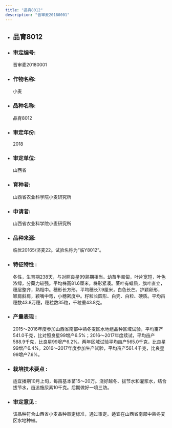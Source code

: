 ```yaml
---
title: "品育8012"
description: "晋审麦20180001"
---
```

* ## 品育8012
* ###  审定编号:  
   晋审麦20180001

*  ### 作物名称:  
   小麦

*   ###  品种名称: 
    品育8012

*   ### 审定年份: 
    2018

*   ### 审定单位:  
    山西省

*   ### 育种者:  
    山西省农业科学院小麦研究所 

*   ### 申请者:  
    山西省农业科学院小麦研究所

*   ### 品种来源:  
    临优20165/济麦22。试验名称为“临Y8012”。

*   ### 特征特性 : 
    冬性，生育期238天，与对照良星99熟期相当。幼苗半匍匐，叶片宽短，叶色浓绿，分蘖力较强。平均株高81.6厘米，株形紧凑。茎叶有蜡质，旗叶直立，穗层整齐，熟相中。穗形长方形，平均穗长7.9厘米，白色长芒。护颖卵形，颖肩斜肩，颖嘴中弯，小穗密度中。籽粒长圆形、白壳、白粒、硬质。平均亩穗数43.8万穗，穗粒数35粒，千粒重43.8克。

*   ### 产量表现 : 
    2015～2016年度参加山西省南部中熟冬麦区水地组品种区域试验，平均亩产541.0千克，比对照良星99增产6.5%；2016～2017年度续试，平均亩产588.9千克，比良星99增产6.2%。两年区域试验平均亩产565.0千克，比良星99增产6.4%。2016～2017年度参加生产试验，平均亩产561.4千克，比良星99增产7.6%。

*   ### 栽培技术要点 : 
    适宜播期10月上旬，每亩基本苗15～20万。浇好越冬、拔节水和灌浆水，结合拔节水，亩追施尿素10千克。后期做好一喷三防。

*   ### 审定意见 : 
    该品种符合山西省小麦品种审定标准，通过审定。适宜在山西省南部中熟冬麦区水地种植。
